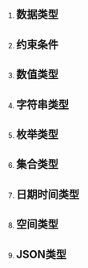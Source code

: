 1. ## 数据类型
2. ## 约束条件
3. ## 数值类型
4. ## 字符串类型
5. ## 枚举类型
6. ## 集合类型
7. ## 日期时间类型
8. ## 空间类型
9. ## JSON类型



